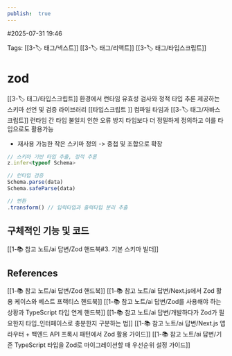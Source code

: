 ```yaml
---
publish:  true
---
```

#2025-07-31 19:46

Tags: [[3-🏷️ 태그/넥스트]] [[3-🏷️ 태그/리액트]] [[3-🏷️ 태그/타입스크립트]]

# zod
[[3-🏷️ 태그/타입스크립트]] 환경에서 런타임 유효성 검사와 정적 타입 추론 제공하는 스키마 선언 및 검증 라이브러리
[[타입스크립트 ]] 컴파일 타임과 [[3-🏷️ 태그/자바스크립트]] 런타임 간 타입 불일치 인한 오류 방지
타입보다 더 정밀하게 정의하고 이를 타입으로도 활용가능
- 재사용 가능한 작은 스키마 정의 -> 중첩 및 조합으로 확장

```typescript
// 스키마 기반 타입 추출, 정적 추론
z.infer<typeof Schema>

// 런타입 검증
Schema.parse(data)
Schema.safeParse(data)

// 변환
.transform() // 입력타입과 출력타입 분리 추출
```
## 구체적인 기능 및 코드
[[1-📚 참고 노트/ai 답변/Zod 핸드북#3. 기본 스키마 빌더]]


## References
[[1-📚 참고 노트/ai 답변/Zod 핸드북]]
[[1-📚 참고 노트/ai 답변/Next.js에서 Zod 활용 케이스와 베스트 프랙티스 핸드북]]
[[1-📚 참고 노트/ai 답변/Zod를 사용해야 하는 상황과 TypeScript 타입 연계 핸드북]]
[[1-📚 참고 노트/ai 답변/개발하다가 Zod가 필요한지 타입_인터페이스로 충분한지 구분하는 법]]
[[1-📚 참고 노트/ai 답변/Next.js 앱 라우터 + 백엔드 API 프록시 패턴에서 Zod 활용 가이드]]
[[1-📚 참고 노트/ai 답변/기존 TypeScript 타입을 Zod로 마이그레이션할 때 우선순위 설정 가이드]]